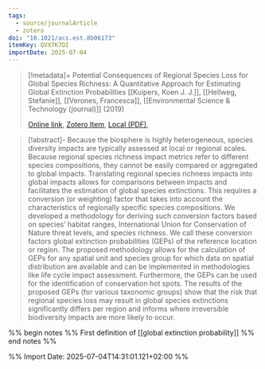 ```yaml
---
tags:
  - source/journalArticle
  - zotero
doi: "10.1021/acs.est.8b06173"
itemKey: QVX7K7DI
importDate: 2025-07-04
---
```

>[!metadata]+
> Potential Consequences of Regional Species Loss for Global Species Richness: A Quantitative Approach for Estimating Global Extinction Probabilities
> [[Kuipers, Koen J. J.]], [[Hellweg, Stefanie]], [[Verones, Francesca]], 
> [[Environmental Science & Technology (journal)]] (2019)
> 
> [Online link](https://doi.org/10.1021/acs.est.8b06173), [Zotero Item](zotero://select/library/items/QVX7K7DI), [Local (PDF)](file://C:/Users/aburg/Documents/references/zotero/storage/CWGWUU5U/Kuipers2019_PotentialConsequencesa.pdf), 

>[!abstract]-
>Because the biosphere is highly heterogeneous, species diversity impacts are typically assessed at local or regional scales. Because regional species richness impact metrics refer to different species compositions, they cannot be easily compared or aggregated to global impacts. Translating regional species richness impacts into global impacts allows for comparisons between impacts and facilitates the estimation of global species extinctions. This requires a conversion (or weighting) factor that takes into account the characteristics of regionally specific species compositions. We developed a methodology for deriving such conversion factors based on species’ habitat ranges, International Union for Conservation of Nature threat levels, and species richness. We call these conversion factors global extinction probabilities (GEPs) of the reference location or region. The proposed methodology allows for the calculation of GEPs for any spatial unit and species group for which data on spatial distribution are available and can be implemented in methodologies like life cycle impact assessment. Furthermore, the GEPs can be used for the identification of conservation hot spots. The results of the proposed GEPs (for various taxonomic groups) show that the risk that regional species loss may result in global species extinctions significantly differs per region and informs where irreversible biodiversity impacts are more likely to occur.

%% begin notes %%
First definition of [[global extinction probability]]
%% end notes %%

%% Import Date: 2025-07-04T14:31:01.121+02:00 %%
